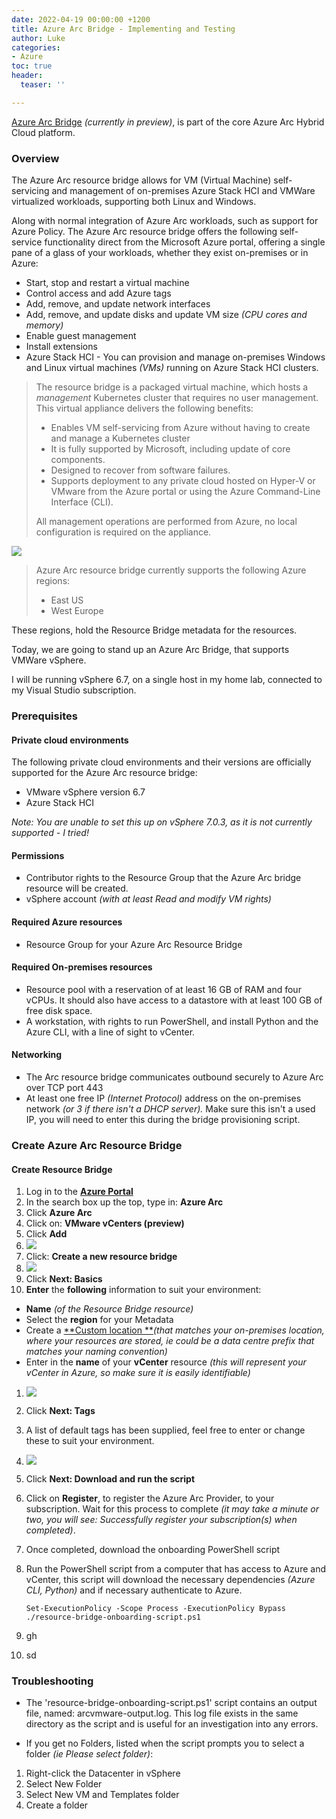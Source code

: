 ```yaml
---
date: 2022-04-19 00:00:00 +1200
title: Azure Arc Bridge - Implementing and Testing
author: Luke
categories:
- Azure
toc: true
header:
  teaser: ''

---
```

[Azure Arc Bridge](https://docs.microsoft.com/en-us/azure/azure-arc/resource-bridge/overview "What is Azure Arc resource bridge ") _(currently in preview)_, is part of the core Azure Arc Hybrid Cloud platform.

### Overview

The Azure Arc resource bridge allows for VM (Virtual Machine) self-servicing and management of on-premises Azure Stack HCI and VMWare virtualized workloads, supporting both Linux and Windows.

Along with normal integration of Azure Arc workloads, such as support for Azure Policy. The Azure Arc resource bridge offers the following self-service functionality direct from the Microsoft Azure portal, offering a single pane of a glass of your workloads, whether they exist on-premises or in Azure:

* Start, stop and restart a virtual machine
* Control access and add Azure tags
* Add, remove, and update network interfaces
* Add, remove, and update disks and update VM size _(CPU cores and memory)_
* Enable guest management
* Install extensions
* Azure Stack HCI - You can provision and manage on-premises Windows and Linux virtual machines _(VMs)_ running on Azure Stack HCI clusters.

> The resource bridge is a packaged virtual machine, which hosts a _management_ Kubernetes cluster that requires no user management. This virtual appliance delivers the following benefits:
>
> * Enables VM self-servicing from Azure without having to create and manage a Kubernetes cluster
> * It is fully supported by Microsoft, including update of core components.
> * Designed to recover from software failures.
> * Supports deployment to any private cloud hosted on Hyper-V or VMware from the Azure portal or using the Azure Command-Line Interface (CLI).
>
> All management operations are performed from Azure, no local configuration is required on the appliance.

![](/uploads/arc-bridge-architecture-overview.png)

> Azure Arc resource bridge currently supports the following Azure regions:
>
> * East US
> * West Europe

These regions, hold the Resource Bridge metadata for the resources.

Today, we are going to stand up an Azure Arc Bridge, that supports VMWare vSphere.

I will be running vSphere 6.7, on a single host in my home lab, connected to my Visual Studio subscription.

### Prerequisites

#### Private cloud environments

The following private cloud environments and their versions are officially supported for the Azure Arc resource bridge:

* VMware vSphere version 6.7
* Azure Stack HCI

_Note: You are unable to set this up on vSphere 7.0.3, as it is not currently supported - I tried!_

#### Permissions

* Contributor rights to the Resource Group that the Azure Arc bridge resource will be created.
* vSphere account _(with at least Read and modify VM rights)_

#### Required Azure resources

* Resource Group for your Azure Arc Resource Bridge

#### Required On-premises resources

* Resource pool with a reservation of at least 16 GB of RAM and four vCPUs. It should also have access to a datastore with at least 100 GB of free disk space.
* A workstation, with rights to run PowerShell, and install Python and the Azure CLI, with a line of sight to vCenter.

#### Networking

* The Arc resource bridge communicates outbound securely to Azure Arc over TCP port 443
* At least one free IP _(Internet Protocol)_ address on the on-premises network _(or 3 if there isn't a DHCP server)._ Make sure this isn't a used IP, you will need to enter this during the bridge provisioning script.

### Create Azure Arc Resource Bridge

#### Create Resource Bridge

 1. Log in to the [**Azure Portal**]()
 2. In the search box up the top, type in: **Azure Arc**
 3. Click **Azure Arc**
 4. Click on: **VMware vCenters (preview)**
 5. Click **Add**
 6. ![](/uploads/azure_arc_vmware_portal.png)
 7. Click: **Create a new resource bridge**
 8. ![](/uploads/azure_arc_vmware_portal_createresourcebridge.png)
 9. Click **Next: Basics**
10. **Enter** the **following** information to suit your environment:

* **Name** _(of the Resource Bridge resource)_
* Select the **region** for your Metadata
* Create a [**Custom location **](https://docs.microsoft.com/en-us/azure/azure-arc/kubernetes/custom-location "Create and manage custom locations on Azure Arc-enabled Kubernetes")_(that matches your on-premises location, where your resources are stored, ie could be a data centre prefix that matches your naming convention)_
* Enter in the **name** of your **vCenter** resource _(this will represent your vCenter in Azure, so make sure it is easily identifiable)_

 1. ![](/uploads/azure_arc_vmware_portal_createresourcesbridge.png)
 2. Click **Next: Tags**
 3. A list of default tags has been supplied, feel free to enter or change these to suit your environment.
 4. ![](/uploads/azure_arc_vmware_portal_createresourcesbridgetags.png)
 5. Click **Next: Download and run the script**
 6. Click on **Register**, to register the Azure Arc Provider, to your subscription. Wait for this process to complete _(it may take a minute or two, you will see: Successfully register your subscription(s) when completed)_.
 7. Once completed, download the onboarding PowerShell script
 8. Run the PowerShell script from a computer that has access to Azure and vCenter, this script will download the necessary dependencies _(Azure CLI, Python)_ and if necessary authenticate to Azure.

        Set-ExecutionPolicy -Scope Process -ExecutionPolicy Bypass
        ./resource-bridge-onboarding-script.ps1
 9. gh
10. sd

### Troubleshooting

* The 'resource-bridge-onboarding-script.ps1' script contains an output file, named: arcvmware-output.log. This log file exists in the same directory as the script and is useful for an investigation into any errors.


* If you get no Folders, listed when the script prompts you to select a folder _(ie Please select folder)_:

1. Right-click the Datacenter in vSphere
2. Select New Folder
3. Select New VM and Templates folder
4. Create a folder